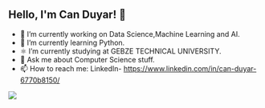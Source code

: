## Hello, I'm Can Duyar! 👋

- 🔭 I’m currently working on Data Science,Machine Learning and AI.
- 🌱 I’m currently learning Python.
- ⚛ I’m currently studying at GEBZE TECHNICAL UNIVERSITY.
- 💬 Ask me about Computer Science stuff.
- 📫 How to reach me: LinkedIn- https://www.linkedin.com/in/can-duyar-6770b8150/

<img src = "https://github-readme-stats.vercel.app/api?username=CanDuyar&&show_icons=true&title_color=ffffff&icon_color=bb2acf&text_color=daf7dc&bg_color=151515">


